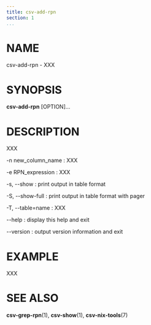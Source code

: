 ```yaml
---
title: csv-add-rpn
section: 1
...
```


# NAME #

csv-add-rpn - XXX

# SYNOPSIS #

**csv-add-rpn** [OPTION]...

# DESCRIPTION #

XXX

-n new_column_name
:   XXX

-e RPN_expression
:   XXX

-s, --show
:   print output in table format

-S, --show-full
:   print output in table format with pager

-T, --table=name
:   XXX

--help
:   display this help and exit

--version
:   output version information and exit

# EXAMPLE #

XXX

# SEE ALSO #

**csv-grep-rpn**(1), **csv-show**(1), **csv-nix-tools**(7)
